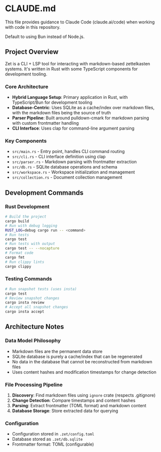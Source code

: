 # CLAUDE.md

This file provides guidance to Claude Code (claude.ai/code) when
working with code in this repository.

Default to using Bun instead of Node.js.

## Project Overview

Zet is a CLI + LSP tool for interacting with markdown-based
zettelkasten systems. It's written in Rust with some TypeScript
components for development tooling.

### Core Architecture

- **Hybrid Language Setup**: Primary application in Rust, with
  TypeScript/Bun for development tooling
- **Database-Centric**: Uses SQLite as a cache/index over markdown
  files, with the markdown files being the source of truth
- **Parser Pipeline**: Built around pulldown-cmark for markdown
  parsing with custom frontmatter handling
- **CLI Interface**: Uses clap for command-line argument parsing

### Key Components

- `src/main.rs` - Entry point, handles CLI command routing
- `src/cli.rs` - CLI interface definition using clap
- `src/parser.rs` - Markdown parsing with frontmatter extraction
- `src/db.rs` - SQLite database operations and schema
- `src/workspace.rs` - Workspace initialization and management
- `src/collection.rs` - Document collection management

## Development Commands

### Rust Development

```bash
# Build the project
cargo build
# Run with debug logging
RUST_LOG=debug cargo run -- <command>
# Run tests
cargo test
# Run tests with output
cargo test -- --nocapture
# Format code
cargo fmt
# Run clippy lints
cargo clippy
```

### Testing Commands

```bash
# Run snapshot tests (uses insta)
cargo test
# Review snapshot changes
cargo insta review
# Accept all snapshot changes
cargo insta accept
```

## Architecture Notes

### Data Model Philosophy

- Markdown files are the permanent data store
- SQLite database is purely a cache/index that can be regenerated
- No data in the database that cannot be reconstructed from markdown
  files
- Uses content hashes and modification timestamps for change detection

### File Processing Pipeline

1. **Discovery**: Find markdown files using `ignore` crate (respects
   .gitignore)
2. **Change Detection**: Compare timestamps and content hashes
3. **Parsing**: Extract frontmatter (TOML format) and markdown content
4. **Database Storage**: Store extracted data for querying

### Configuration

- Configuration stored in `.zet/config.toml`
- Database stored as `.zet/db.sqlite`
- Frontmatter format: TOML (configurable)
